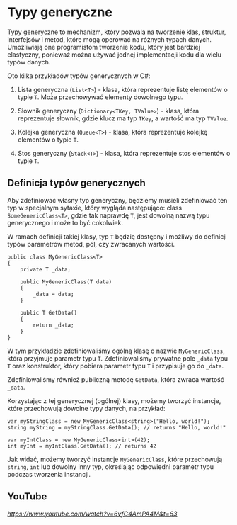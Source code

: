 # Typy generyczne

Typy generyczne to mechanizm, który pozwala na tworzenie klas, struktur, interfejsów i metod, które mogą operować na różnych typach danych. Umożliwiają one programistom tworzenie kodu, który jest bardziej elastyczny, ponieważ można używać jednej implementacji kodu dla wielu typów danych.

Oto kilka przykładów typów generycznych w C#:

1. Lista generyczna (`List<T>`) - klasa, która reprezentuje listę elementów o typie `T`. Może przechowywać elementy dowolnego typu.

2. Słownik generyczny (`Dictionary<TKey, TValue>`) - klasa, która reprezentuje słownik, gdzie klucz ma typ `TKey`, a wartość ma typ `TValue`.

3. Kolejka generyczna (`Queue<T>`) - klasa, która reprezentuje kolejkę elementów o typie `T`.

4. Stos generyczny (`Stack<T>`) - klasa, która reprezentuje stos elementów o typie `T`.


## Definicja typów generycznych

Aby zdefiniować własny typ generyczny, będziemy musieli zdefiniować ten typ w specjalnym sytaxie, który wygląda następująco: class `SomeGenericClass<T>`, gdzie tak naprawdę `T`, jest dowolną nazwą typu generycznego i może to być cokolwiek.

W ramach definicji takiej klasy, typ `T` będzię dostępny i możliwy do definicji typów parametrów metod, pól, czy zwracanych wartości.

```
public class MyGenericClass<T>
{
    private T _data;

    public MyGenericClass(T data)
    {
        _data = data;
    }

    public T GetData()
    {
        return _data;
    }
}
```

W tym przykładzie zdefiniowaliśmy ogólną klasę o nazwie `MyGenericClass`, która przyjmuje parametr typu `T`. Zdefiniowaliśmy prywatne pole `_data` typu `T` oraz konstruktor, który pobiera parametr typu `T` i przypisuje go do `_data`.

Zdefiniowaliśmy również publiczną metodę `GetData`, która zwraca wartość `_data`.

Korzystając z tej generycznej (ogólnej) klasy, możemy tworzyć instancje, które przechowują dowolne typy danych, na przykład:

```
var myStringClass = new MyGenericClass<string>("Hello, world!");
string myString = myStringClass.GetData(); // returns "Hello, world!"

var myIntClass = new MyGenericClass<int>(42);
int myInt = myIntClass.GetData(); // returns 42
```
Jak widać, możemy tworzyć instancje `MyGenericClass`, które przechowują `string`, `int` lub dowolny inny typ, określając odpowiedni parametr typu podczas tworzenia instancji.

## YouTube

*https://www.youtube.com/watch?v=6vfC4AmPA4M&t=63*